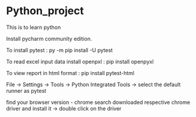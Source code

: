 # Python_project
This is to learn python

Install pycharm community edition.

To install pytest : py -m pip install -U pytest

To read excel input data install openpxl : pip install openpyxl

To view report in html format : pip install pytest-html

File -> Settings -> Tools -> Python Integrated Tools -> select the default runner as pytest

find your browser version - chrome
search downloaded respective chrome driver and install it -> double click on the driver

